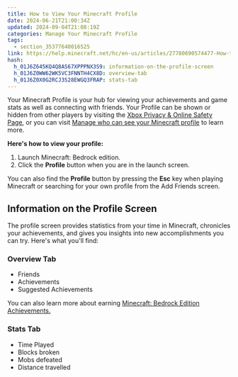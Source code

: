 ```yaml
---
title: How to View Your Minecraft Profile
date: 2024-06-21T21:00:34Z
updated: 2024-09-04T21:08:19Z
categories: Manage Your Minecraft Profile
tags:
  - section_35377640016525
link: https://help.minecraft.net/hc/en-us/articles/27780690574477-How-to-View-Your-Minecraft-Profile
hash:
  h_01J6Z645KQ4Q8AS67XPPPNX3S9: information-on-the-profile-screen
  h_01J6Z0WW62WK5VC3FNNTH4CX8D: overview-tab
  h_01J6Z0X0G2RCJ3S28EWGQ3FRAP: stats-tab
---
```


Your Minecraft Profile is your hub for viewing your achievements and game stats as well as connecting with friends. Your Profile can be shown or hidden from other players by visiting the [Xbox Privacy & Online Safety Page](https://www.xbox.com/en-US/user/settings/privacy-and-safety), or you can visit [Manage who can see your Minecraft profile](./Manage-Your-Profile-on-Minecraft-Bedrock-Edition.md) to learn more.

**Here's how to view your profile:**

1.  Launch Minecraft: Bedrock edition.
2.  Click the **Profile** button when you are in the launch screen.

You can also find the **Profile** button by pressing the **Esc** key when playing Minecraft or searching for your own profile from the Add Friends screen.

## Information on the Profile Screen

The profile screen provides statistics from your time in Minecraft, chronicles your achievements, and gives you insights into new accomplishments you can try. Here's what you'll find:

### Overview Tab

- Friends
- Achievements
- Suggested Achievements

You can also learn more about earning [Minecraft: Bedrock Edition Achievements.](../Performance-Troubleshooting/Minecraft-Bedrock-Edition-Achievements.md)

### Stats Tab

- Time Played
- Blocks broken
- Mobs defeated
- Distance travelled
